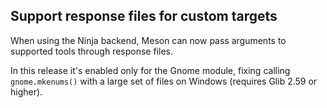 ## Support response files for custom targets

When using the Ninja backend, Meson can now pass arguments to supported tools
through response files.

In this release it's enabled only for the Gnome module, fixing calling
`gnome.mkenums()` with a large set of files on Windows (requires
Glib 2.59 or higher).

